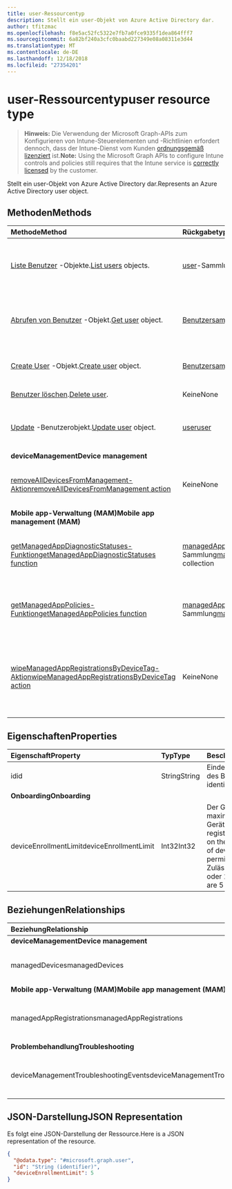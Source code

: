 ```yaml
---
title: user-Ressourcentyp
description: Stellt ein user-Objekt von Azure Active Directory dar.
author: tfitzmac
ms.openlocfilehash: f8e5ac52fc5322e7fb7a0fce9335f1dea864fff7
ms.sourcegitcommit: 6a82bf240a3cfc0baabd227349e08a08311e3d44
ms.translationtype: MT
ms.contentlocale: de-DE
ms.lasthandoff: 12/18/2018
ms.locfileid: "27354201"
---
```

# <a name="user-resource-type"></a><span data-ttu-id="57995-103">user-Ressourcentyp</span><span class="sxs-lookup"><span data-stu-id="57995-103">user resource type</span></span>

> <span data-ttu-id="57995-104">**Hinweis:** Die Verwendung der Microsoft Graph-APIs zum Konfigurieren von Intune-Steuerelementen und -Richtlinien erfordert dennoch, dass der Intune-Dienst vom Kunden [ordnungsgemäß lizenziert](https://go.microsoft.com/fwlink/?linkid=839381) ist.</span><span class="sxs-lookup"><span data-stu-id="57995-104">**Note:** Using the Microsoft Graph APIs to configure Intune controls and policies still requires that the Intune service is [correctly licensed](https://go.microsoft.com/fwlink/?linkid=839381) by the customer.</span></span>

<span data-ttu-id="57995-105">Stellt ein user-Objekt von Azure Active Directory dar.</span><span class="sxs-lookup"><span data-stu-id="57995-105">Represents an Azure Active Directory user object.</span></span>

## <a name="methods"></a><span data-ttu-id="57995-106">Methoden</span><span class="sxs-lookup"><span data-stu-id="57995-106">Methods</span></span>
|<span data-ttu-id="57995-107">Methode</span><span class="sxs-lookup"><span data-stu-id="57995-107">Method</span></span>|<span data-ttu-id="57995-108">Rückgabetyp</span><span class="sxs-lookup"><span data-stu-id="57995-108">Return Type</span></span>|<span data-ttu-id="57995-109">Beschreibung</span><span class="sxs-lookup"><span data-stu-id="57995-109">Description</span></span>|
|:---|:---|:---|
|<span data-ttu-id="57995-110">[Liste Benutzer](../api/intune-shared-user-list.md) -Objekte.</span><span class="sxs-lookup"><span data-stu-id="57995-110">[List users](../api/intune-shared-user-list.md) objects.</span></span>|<span data-ttu-id="57995-111">[user](../resources/intune-shared-user.md)-Sammlung</span><span class="sxs-lookup"><span data-stu-id="57995-111">[user](../resources/intune-shared-user.md) collection</span></span>|<span data-ttu-id="57995-112">Auflisten von Eigenschaften und Beziehungen der [user](../resources/intune-shared-user.md)-Objekte.</span><span class="sxs-lookup"><span data-stu-id="57995-112">List properties and relationships of the [user](../resources/intune-shared-user.md) objects.</span></span>|
|<span data-ttu-id="57995-113">[Abrufen von Benutzer](../api/intune-shared-user-get.md) -Objekt.</span><span class="sxs-lookup"><span data-stu-id="57995-113">[Get user](../api/intune-shared-user-get.md) object.</span></span>|<span data-ttu-id="57995-114">[Benutzersammlung](../resources/intune-shared-user.md)</span><span class="sxs-lookup"><span data-stu-id="57995-114">[user](../resources/intune-shared-user.md) collection</span></span>|<span data-ttu-id="57995-115">Lesen von Eigenschaften und Beziehungen des [user](../resources/intune-shared-user.md)-Objekts.</span><span class="sxs-lookup"><span data-stu-id="57995-115">Read properties and relationships of the [user](../resources/intune-shared-user.md) object.</span></span>|
|<span data-ttu-id="57995-116">[Create User](../api/intune-shared-user-create.md) -Objekt.</span><span class="sxs-lookup"><span data-stu-id="57995-116">[Create user](../api/intune-shared-user-create.md) object.</span></span>|<span data-ttu-id="57995-117">[Benutzersammlung](../resources/intune-shared-user.md)</span><span class="sxs-lookup"><span data-stu-id="57995-117">[user](../resources/intune-shared-user.md) collection</span></span>|<span data-ttu-id="57995-118">Dient zum Erstellen eines neuen [user](../resources/intune-shared-user.md)-Objekts.</span><span class="sxs-lookup"><span data-stu-id="57995-118">Create a new [user](../resources/intune-shared-user.md) object.</span></span>|
|<span data-ttu-id="57995-119">[Benutzer löschen](../api/intune-shared-user-delete.md).</span><span class="sxs-lookup"><span data-stu-id="57995-119">[Delete user](../api/intune-shared-user-delete.md).</span></span>|<span data-ttu-id="57995-120">Keine</span><span class="sxs-lookup"><span data-stu-id="57995-120">None</span></span>|<span data-ttu-id="57995-121">Löscht einen [user](../resources/intune-shared-user.md).</span><span class="sxs-lookup"><span data-stu-id="57995-121">Deletes a [user](../resources/intune-shared-user.md).</span></span>|
|<span data-ttu-id="57995-122">[Update](../api/intune-shared-user-update.md) -Benutzerobjekt.</span><span class="sxs-lookup"><span data-stu-id="57995-122">[Update user](../api/intune-shared-user-update.md) object.</span></span>|[<span data-ttu-id="57995-123">user</span><span class="sxs-lookup"><span data-stu-id="57995-123">user</span></span>](../resources/intune-shared-user.md)|<span data-ttu-id="57995-124">Aktualisieren der Eigenschaften eines [user](../resources/intune-shared-user.md)-Objekts.</span><span class="sxs-lookup"><span data-stu-id="57995-124">Update the properties of a [user](../resources/intune-shared-user.md) object.</span></span>|
|<span data-ttu-id="57995-125">**deviceManagement**</span><span class="sxs-lookup"><span data-stu-id="57995-125">**Device management**</span></span>|
|[<span data-ttu-id="57995-126">removeAllDevicesFromManagement-Aktion</span><span class="sxs-lookup"><span data-stu-id="57995-126">removeAllDevicesFromManagement action</span></span>](../api/intune-shared-user-removealldevicesfrommanagement.md)|<span data-ttu-id="57995-127">Keine</span><span class="sxs-lookup"><span data-stu-id="57995-127">None</span></span>|<span data-ttu-id="57995-128">Die Verwaltung aller Geräte für diesen Benutzer einstellen.</span><span class="sxs-lookup"><span data-stu-id="57995-128">Retire all devices from management for this user</span></span>|
|<span data-ttu-id="57995-129">**Mobile app-Verwaltung (MAM)**</span><span class="sxs-lookup"><span data-stu-id="57995-129">**Mobile app management (MAM)**</span></span>|
|[<span data-ttu-id="57995-130">getManagedAppDiagnosticStatuses-Funktion</span><span class="sxs-lookup"><span data-stu-id="57995-130">getManagedAppDiagnosticStatuses function</span></span>](../api/intune-shared-user-getmanagedappdiagnosticstatuses.md)|<span data-ttu-id="57995-131">[managedAppDiagnosticStatus](../resources/intune-mam-managedappdiagnosticstatus.md)-Sammlung</span><span class="sxs-lookup"><span data-stu-id="57995-131">[managedAppDiagnosticStatus](../resources/intune-mam-managedappdiagnosticstatus.md) collection</span></span>|<span data-ttu-id="57995-132">Ruft den Status der Diagnoseüberprüfung für einen bestimmten Benutzer ab.</span><span class="sxs-lookup"><span data-stu-id="57995-132">Gets diagnostics validation status for a given user.</span></span>|
|[<span data-ttu-id="57995-133">getManagedAppPolicies-Funktion</span><span class="sxs-lookup"><span data-stu-id="57995-133">getManagedAppPolicies function</span></span>](../api/intune-shared-user-getmanagedapppolicies.md)|<span data-ttu-id="57995-134">[managedAppPolicy](../resources/intune-mam-managedapppolicy.md)-Sammlung</span><span class="sxs-lookup"><span data-stu-id="57995-134">[managedAppPolicy](../resources/intune-mam-managedapppolicy.md) collection</span></span>|<span data-ttu-id="57995-135">Ruft App-Einschränkungen für einen bestimmten Benutzer ab.</span><span class="sxs-lookup"><span data-stu-id="57995-135">Gets app restrictions for a given user.</span></span>|
|[<span data-ttu-id="57995-136">wipeManagedAppRegistrationsByDeviceTag-Aktion</span><span class="sxs-lookup"><span data-stu-id="57995-136">wipeManagedAppRegistrationsByDeviceTag action</span></span>](../api/intune-shared-user-wipemanagedappregistrationsbydevicetag.md)|<span data-ttu-id="57995-137">Keine</span><span class="sxs-lookup"><span data-stu-id="57995-137">None</span></span>|<span data-ttu-id="57995-138">Gibt einen Zurücksetzungsvorgang für eine App-Registrierung mit angegebenem Geräte-Tag aus.</span><span class="sxs-lookup"><span data-stu-id="57995-138">Issues a wipe operation on an app registration with specified device tag.</span></span>|

## <a name="properties"></a><span data-ttu-id="57995-139">Eigenschaften</span><span class="sxs-lookup"><span data-stu-id="57995-139">Properties</span></span>
|<span data-ttu-id="57995-140">Eigenschaft</span><span class="sxs-lookup"><span data-stu-id="57995-140">Property</span></span>|<span data-ttu-id="57995-141">Typ</span><span class="sxs-lookup"><span data-stu-id="57995-141">Type</span></span>|<span data-ttu-id="57995-142">Beschreibung</span><span class="sxs-lookup"><span data-stu-id="57995-142">Description</span></span>|
|:---|:---|:---|
|<span data-ttu-id="57995-143">id</span><span class="sxs-lookup"><span data-stu-id="57995-143">id</span></span>|<span data-ttu-id="57995-144">String</span><span class="sxs-lookup"><span data-stu-id="57995-144">String</span></span>|<span data-ttu-id="57995-145">Eindeutiger Bezeichner des Benutzers</span><span class="sxs-lookup"><span data-stu-id="57995-145">Unique identifier of the user.</span></span>|
|<span data-ttu-id="57995-146">**Onboarding**</span><span class="sxs-lookup"><span data-stu-id="57995-146">**Onboarding**</span></span>|
|<span data-ttu-id="57995-147">deviceEnrollmentLimit</span><span class="sxs-lookup"><span data-stu-id="57995-147">deviceEnrollmentLimit</span></span>|<span data-ttu-id="57995-148">Int32</span><span class="sxs-lookup"><span data-stu-id="57995-148">Int32</span></span>|<span data-ttu-id="57995-149">Der Grenzwert für die maximale Anzahl von Geräten, die der Benutzer registrieren kann.</span><span class="sxs-lookup"><span data-stu-id="57995-149">The limit on the maximum number of devices that the user is permitted to enroll.</span></span> <span data-ttu-id="57995-150">Zulässige Werte sind 5 oder 1000.</span><span class="sxs-lookup"><span data-stu-id="57995-150">Allowed values are 5 or 1000.</span></span>|


## <a name="relationships"></a><span data-ttu-id="57995-151">Beziehungen</span><span class="sxs-lookup"><span data-stu-id="57995-151">Relationships</span></span>
|<span data-ttu-id="57995-152">Beziehung</span><span class="sxs-lookup"><span data-stu-id="57995-152">Relationship</span></span>|<span data-ttu-id="57995-153">Typ</span><span class="sxs-lookup"><span data-stu-id="57995-153">Type</span></span>|<span data-ttu-id="57995-154">Beschreibung</span><span class="sxs-lookup"><span data-stu-id="57995-154">Description</span></span>|
|:---|:---|:---|
|<span data-ttu-id="57995-155">**deviceManagement**</span><span class="sxs-lookup"><span data-stu-id="57995-155">**Device management**</span></span>|
|<span data-ttu-id="57995-156">managedDevices</span><span class="sxs-lookup"><span data-stu-id="57995-156">managedDevices</span></span>|<span data-ttu-id="57995-157">[managedDevice](../resources/intune-devices-manageddevice.md)-Sammlung</span><span class="sxs-lookup"><span data-stu-id="57995-157">[managedDevice](../resources/intune-devices-manageddevice.md) collection</span></span>|<span data-ttu-id="57995-158">Die mit dem Benutzer verknüpften verwalteten Geräte.</span><span class="sxs-lookup"><span data-stu-id="57995-158">The managed devices associated with the user.</span></span>|
|<span data-ttu-id="57995-159">**Mobile app-Verwaltung (MAM)**</span><span class="sxs-lookup"><span data-stu-id="57995-159">**Mobile app management (MAM)**</span></span>|
|<span data-ttu-id="57995-160">managedAppRegistrations</span><span class="sxs-lookup"><span data-stu-id="57995-160">managedAppRegistrations</span></span>|<span data-ttu-id="57995-161">[managedAppRegistration](../resources/intune-mam-managedappregistration.md)-Sammlung</span><span class="sxs-lookup"><span data-stu-id="57995-161">[managedAppRegistration](../resources/intune-mam-managedappregistration.md) collection</span></span>|<span data-ttu-id="57995-162">Null oder mehr verwaltete App-Registrierungen, die dem Benutzer gehören.</span><span class="sxs-lookup"><span data-stu-id="57995-162">Zero or more managed app registrations that belong to the user.</span></span>|
|<span data-ttu-id="57995-163">**Problembehandlung**</span><span class="sxs-lookup"><span data-stu-id="57995-163">**Troubleshooting**</span></span>|
|<span data-ttu-id="57995-164">deviceManagementTroubleshootingEvents</span><span class="sxs-lookup"><span data-stu-id="57995-164">deviceManagementTroubleshootingEvents</span></span>|<span data-ttu-id="57995-165">[deviceManagementTroubleshootingEvent](../resources/intune-troubleshooting-devicemanagementtroubleshootingevent.md)-Sammlung</span><span class="sxs-lookup"><span data-stu-id="57995-165">[deviceManagementTroubleshootingEvent](../resources/intune-troubleshooting-devicemanagementtroubleshootingevent.md) collection</span></span>|<span data-ttu-id="57995-166">Die Liste der Problembehandlungsereignisse für diesen Benutzer.</span><span class="sxs-lookup"><span data-stu-id="57995-166">The list of troubleshooting events for this user.</span></span>|

## <a name="json-representation"></a><span data-ttu-id="57995-167">JSON-Darstellung</span><span class="sxs-lookup"><span data-stu-id="57995-167">JSON Representation</span></span>
<span data-ttu-id="57995-168">Es folgt eine JSON-Darstellung der Ressource.</span><span class="sxs-lookup"><span data-stu-id="57995-168">Here is a JSON representation of the resource.</span></span>
<!-- {
  "blockType": "resource",
  "baseType": "microsoft.graph.directoryObject",
  "openType": true,
  "@odata.type": "microsoft.graph.user"
}
--> 
``` json
{
  "@odata.type": "#microsoft.graph.user",
  "id": "String (identifier)",
  "deviceEnrollmentLimit": 5
}
```

<!-- {
  "type": "#page.annotation",
  "suppressions": [
    "Warning: Resource microsoft.graph.user is defined in multiple files: /api-reference/v1.0/resources/intune_shared_user.md, /api-reference/v1.0/resources/user.md",
  ]
}-->
